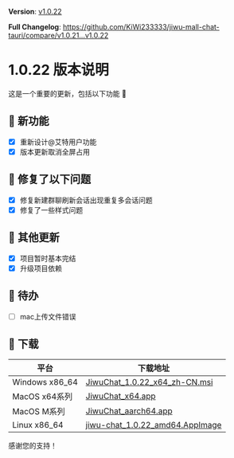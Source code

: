 **Version**: [v1.0.22](https://github.com/KiWi233333/jiwu-mall-chat-tauri/blob/main/.github/releasemd/v1.0.22.md)

**Full Changelog**: <https://github.com/KiWi233333/jiwu-mall-chat-tauri/compare/v1.0.21...v1.0.22>

# 1.0.22 版本说明

这是一个重要的更新，包括以下功能 🧪

## 🔮 新功能

- [x] 重新设计@艾特用户功能
- [x] 版本更新取消全屏占用

## 🔨 修复了以下问题

- [x] 修复新建群聊刷新会话出现重复多会话问题
- [x] 修复了一些样式问题

## 🧿 其他更新

- [x] 项目暂时基本完结
- [x] 升级项目依赖

## 📌 待办

- [ ] mac上传文件错误

## 🧪 下载

| 平台 | 下载地址 |
| --- | --- |
| Windows x86_64 | [JiwuChat_1.0.22_x64_zh-CN.msi](https://github.com/KiWi233333/jiwu-mall-chat-tauri/releases/download/v1.0.22/JiwuChat_1.0.22_x64_zh-CN.msi) |
| MacOS x64系列 | [JiwuChat_x64.app](https://github.com/KiWi233333/jiwu-mall-chat-tauri/releases/download/v1.0.22/JiwuChat_x64.app) |
| MacOS M系列 | [JiwuChat_aarch64.app](https://github.com/KiWi233333/jiwu-mall-chat-tauri/releases/download/v1.0.22/JiwuChat_aarch64.app) |
| Linux x86_64 | [jiwu-chat_1.0.22_amd64.AppImage](https://github.com/KiWi233333/jiwu-mall-chat-tauri/releases/download/v1.0.22/jiwu-chat_1.0.22_amd64.AppImage) |

感谢您的支持！
